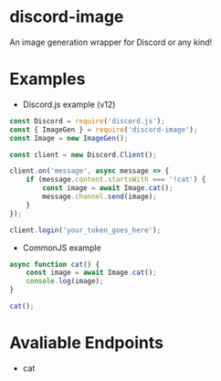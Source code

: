 # discord-image
An image generation wrapper for Discord or any kind!

# Examples
- Discord.js example (v12)
```js
const Discord = require('discord.js');
const { ImageGen } = require('discord-image');
const Image = new ImageGen();

const client = new Discord.Client();

client.on('message', async message => {
	if (message.content.startsWith === '!cat') {
		const image = await Image.cat();
		message.channel.send(image);
	}
});

client.login('your_token_goes_here');
```
- CommonJS example
```js
async function cat() {
	const image = await Image.cat();
	console.log(image);
}

cat();
```

# Avaliable Endpoints
- cat